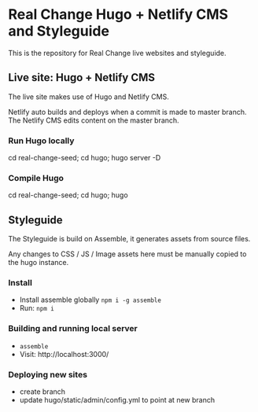 # Real Change Hugo + Netlify CMS and Styleguide

This is the repository for Real Change live websites and styleguide.


## Live site: Hugo + Netlify CMS

The live site makes use of Hugo and Netlify CMS.

Netlify auto builds and deploys when a commit is made to master branch. The Netlify CMS edits content on the master branch.

### Run Hugo locally

cd real-change-seed;
cd hugo;
hugo server -D


### Compile Hugo

cd real-change-seed;
cd hugo;
hugo


## Styleguide

The Styleguide is build on Assemble, it generates assets from source files.

Any changes to CSS / JS / Image assets here must be manually copied to the hugo instance.


### Install

* Install assemble globally `npm i -g assemble`
* Run: `npm i`


### Building and running local server

* `assemble`
* Visit: http://localhost:3000/

### Deploying new sites

* create branch
* update hugo/static/admin/config.yml to point at new branch
